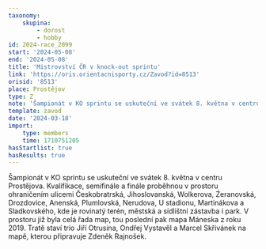 ```yaml
---
taxonomy:
    skupina:
        - dorost
        - hobby
id: 2024-race_2099
start: '2024-05-08'
end: '2024-05-08'
title: 'Mistrovství ČR v knock-out sprintu'
link: 'https://oris.orientacnisporty.cz/Zavod?id=8513'
orisid: '8513'
place: Prostějov
type: Z
note: 'Šampionát v KO sprintu se uskuteční ve svátek 8. května v centru Prostějova. Kvalifikace, semifinále a finále proběhnou v prostoru ohraničením ulicemi Českobratrská, Jihoslovanská, Wolkerova, Źeranovská, Drozdovice, Anenská, Plumlovská, Nerudova, U stadionu, Martinákova a Sladkovského, kde je rovinatý terén, městská a sídlištní zástavba i park. V prostoru již byla celá řada map, tou poslední pak mapa Máneska z roku 2019. Tratě staví trio Jiří Otrusina, Ondřej Vystavěl a Marcel Skřivánek na mapě, kterou připravuje Zdeněk Rajnošek.'
template: zavod
date: '2024-03-18'
import:
    type: members
    time: 1710751205
hasStartlist: true
hasResults: true
---
```


Šampionát v KO sprintu se uskuteční ve svátek 8. května v centru Prostějova. Kvalifikace, semifinále a finále proběhnou v prostoru ohraničením ulicemi Českobratrská, Jihoslovanská, Wolkerova, Źeranovská, Drozdovice, Anenská, Plumlovská, Nerudova, U stadionu, Martinákova a Sladkovského, kde je rovinatý terén, městská a sídlištní zástavba i park. V prostoru již byla celá řada map, tou poslední pak mapa Máneska z roku 2019. Tratě staví trio Jiří Otrusina, Ondřej Vystavěl a Marcel Skřivánek na mapě, kterou připravuje Zdeněk Rajnošek.
